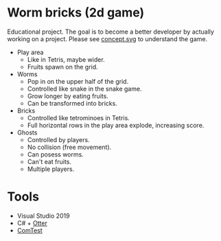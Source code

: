 # Worm bricks (2d game)
Educational project. The goal is to become a better developer by actually working on a project. Please see [concept.svg](https://raw.githubusercontent.com/anvemaha/worm-bricks/master/concept.svg) to understand the game.
- Play area
    - Like in Tetris, maybe wider.
    - Fruits spawn on the grid.
- Worms
    - Pop in on the upper half of the grid.
    - Controlled like snake in the snake game.
    - Grow longer by eating fruits.
    - Can be transformed into bricks.
- Bricks
    - Controlled like tetrominoes in Tetris.
    - Full horizontal rows in the play area explode, increasing score.
- Ghosts
    - Controlled by players.
    - No collision (free movement).
    - Can posess worms.
    - Can't eat fruits.
    - Multiple players.

# Tools
- Visual Studio 2019
- C# + [Otter](http://otter2d.com/)
- [ComTest](https://trac.cc.jyu.fi/projects/comtest/wiki/ComTestInEnglish) 